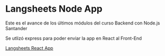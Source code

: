 # Langsheets Node App

Este es el avance de los últimos módulos del curso Backend con Node.js Santander


Se utlizó express para poder enviar la app en React al Front-End

[Langsheets React App](https://github.com/alejandro28100/langsheets)
